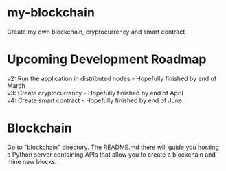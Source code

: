 # my-blockchain

Create my own blockchain, cryptocurrency and smart contract

# Upcoming Development Roadmap

v2: Run the application in distributed nodes - Hopefully finished by end of March  
v3: Create cryptocurrency - Hopefully finished by end of April  
v4: Create smart contract - Hopefully finished by end of June

# Blockchain

Go to "blockchain" directory. The [README.md](blockchain/README.md) there will guide you hosting a Python server containing APIs that allow you to create a blockchain and mine new blocks.
